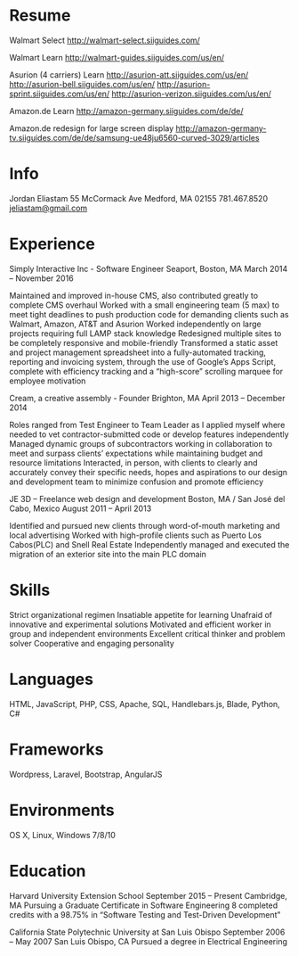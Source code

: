 # Resume


Walmart Select
http://walmart-select.siiguides.com/

Walmart Learn
http://walmart-guides.siiguides.com/us/en/

Asurion (4 carriers) Learn
http://asurion-att.siiguides.com/us/en/
http://asurion-bell.siiguides.com/us/en/
http://asurion-sprint.siiguides.com/us/en/
http://asurion-verizon.siiguides.com/us/en/

Amazon.de Learn
http://amazon-germany.siiguides.com/de/de/

Amazon.de redesign for large screen display
http://amazon-germany-tv.siiguides.com/de/de/samsung-ue48ju6560-curved-3029/articles

# Info
Jordan Eliastam
55 McCormack Ave
Medford, MA 02155
781.467.8520
jeliastam@gmail.com


# Experience

Simply Interactive Inc - Software Engineer
Seaport, Boston, MA
March 2014 – November 2016

Maintained and improved in-house CMS, also contributed greatly to complete CMS overhaul
Worked with a small engineering team (5 max) to meet tight deadlines to push production code for demanding clients such as Walmart, Amazon, AT&T and Asurion
Worked independently on large projects requiring full LAMP stack knowledge
Redesigned multiple sites to be completely responsive and mobile-friendly
Transformed a static asset and project management spreadsheet into a fully-automated tracking, reporting and invoicing system, through the use of Google’s Apps Script, complete with efficiency tracking and a “high-score” scrolling marquee for employee motivation

Cream, a creative assembly - Founder
Brighton, MA
April 2013 – December 2014

Roles ranged from Test Engineer to Team Leader as I applied myself where needed to vet contractor-submitted code or develop features independently
Managed dynamic groups of subcontractors working in collaboration to meet and surpass clients’ expectations while maintaining budget and resource limitations
Interacted, in person, with clients to clearly and accurately convey their specific needs, hopes and aspirations to our design and development team to minimize confusion and promote efficiency

JE 3D – Freelance web design and development
Boston, MA / San José del Cabo, Mexico
August 2011 – April 2013

Identified and pursued new clients through word-of-mouth marketing and local advertising
Worked with high-profile clients such as Puerto Los Cabos(PLC) and Snell Real Estate
Independently managed and executed the migration of an exterior site into the main PLC domain

# Skills

Strict organizational regimen 
Insatiable appetite for learning
Unafraid of innovative and experimental solutions
Motivated and efficient worker in group and independent environments
Excellent critical thinker and problem solver
Cooperative and engaging personality

# Languages

HTML, JavaScript, PHP, CSS, Apache, SQL, Handlebars.js, Blade, Python, C#

# Frameworks

Wordpress, Laravel, Bootstrap, AngularJS

# Environments

OS X, Linux, Windows 7/8/10


# Education

Harvard University Extension School                                                 		       September 2015 – Present
Cambridge, MA
Pursuing a Graduate Certificate in Software Engineering
8 completed credits with a 98.75% in “Software Testing and Test-Driven Development”

California State Polytechnic University at San Luis Obispo                                       September 2006 – May 2007
San Luis Obispo, CA
Pursued a degree in Electrical Engineering